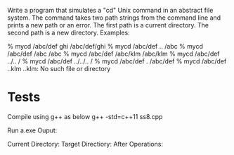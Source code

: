 
Write a program that simulates a "cd" Unix command in an abstract file system. The command takes two path strings from the command line and prints a new path or an error. The first path is a current directory. The second path is a new directory. Examples:

% mycd /abc/def ghi
/abc/def/ghi
% mycd /abc/def ..
/abc
% mycd /abc/def /abc
/abc
% mycd /abc/def /abc/klm
/abc/klm
% mycd /abc/def ../..
/
% mycd /abc/def ../../..
/
% mycd /abc/def .
/abc/def
% mycd /abc/def ..klm
..klm: No such file or directory



# Tests
Compile using g++ as below
g++ -std=c++11 ss8.cpp

Run
a.exe <currentDir> <targetDir>
Ouput:

Current Directory:<currentDir>
Target Directiory:<targetDir>
After Operations:<Directory>


